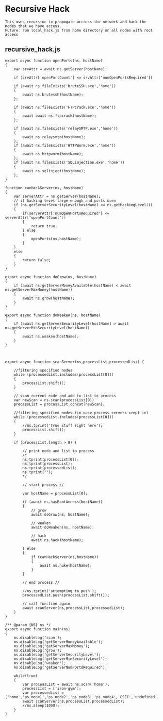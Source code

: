# Recursive Hack

	This uses recursion to propogate accross the network and hack the nodes that we have access.
	Future: run local_hack.js from home directory on all nodes with root access
	
## recursive_hack.js

    export async function openPorts(ns, hostName)
    {
        var srvAttr = await ns.getServer(hostName);

        if (srvAttr['openPortCount'] <= srvAttr['numOpenPortsRequired'])

        if (await ns.fileExists('bruteSSH.exe','home')) 
        {
            await ns.brutessh(hostName);
        };

        if (await ns.fileExists('FTPcrack.exe','home')) 
        {
            await await ns.ftpcrack(hostName);
        };

        if (await ns.fileExists('relaySMTP.exe','home')) 
        {
            await ns.relaysmtp(hostName);
        };
        if (await ns.fileExists('HTTPWorm.exe','home')) 
        {
            await ns.httpworm(hostName);
        };
        if (await ns.fileExists('SQLinjection.exe','home')) 
        {
            await ns.sqlinject(hostName);
        };
    }

    function canHackServer(ns, hostName)
    {
        var serverAttr = ns.getServer(hostName);
        // if hacking level large enough and ports open
        if (ns.getServerSecurityLevel(hostName) <= ns.getHackingLevel())
        {
            if(serverAttr['numOpenPortsRequired'] <= serverAttr['openPortCount'])
            {
                return true;
            } else
            {
                openPorts(ns,hostName);
            }
        }
        else
        {
            return false;
        }
    }

    export async function doGrow(ns, hostName)
    {
        if (await ns.getServerMoneyAvailable(hostName) < await ns.getServerMaxMoney(hostName))
        {
            await ns.grow(hostName);
        } 
    }

    export async function doWeaken(ns, hostName)
    {
        if (await ns.getServerSecurityLevel(hostName) > await ns.getServerMinSecurityLevel(hostName))
        {
            await ns.weaken(hostName);
        }
    }



    export async function scanServer(ns,processList,processedList) {

        //filtering specified nodes
        while (processedList.includes(processList[0]))
        {
            processList.shift();
        }

        // scan current node and add to list to process
        var newScan = ns.scan(processList[0])
        processList = processList.concat(newScan);

        //filtering specified nodes (in case process servers crept in)
        while (processedList.includes(processList[0]))
        {
            //ns.tprint('True stuff right here');
            processList.shift();
        }

        if (processList.length > 0) {

            // print node and list to process
            /*
            ns.tprint(processList[0]);
            ns.tprint(processList);
            ns.tprint(processedList);
            ns.tprint('');
            */

            // start process //

            var hostName = processList[0];

            if (await ns.hasRootAccess(hostName))
            {
                // grow
                await doGrow(ns, hostName);

                // weaken
                await doWeaken(ns, hostName);

                // hack
                await ns.hack(hostName);

            } else
            {
                if (canHackServer(ns,hostName))
                {
                    await ns.nuke(hostName);
                }
            }

            // end process //

            //ns.tprint('attempting to push');
            processedList.push(processList.shift()); 

            // call function again
            await scanServer(ns,processList,processedList);
        }
    }

    /** @param {NS} ns */
    export async function main(ns) 
    {
        ns.disableLog('scan');
        ns.disableLog('getServerMoneyAvailable');
        ns.disableLog('getServerMaxMoney');
        ns.disableLog('grow');
        ns.disableLog('getServerSecurityLevel');
        ns.disableLog('getServerMinSecurityLevel');
        ns.disableLog('weaken');
        ns.disableLog('getServerNumPortsRequired');
        
        while(true)
        {
            var processList = await ns.scan('home');
            processList = ['iron-gym'];
            var processedList = ['home','ps_node1','ps_node2','ps_node3','ps_node4','CSEC','undefined'];
            await scanServer(ns,processList,processedList);
            //ns.sleep(1000);
        }
    }